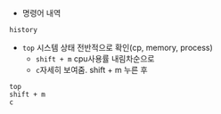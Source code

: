 - 명령어 내역
```
history
```

- `top` 시스템 상태 전반적으로 확인(cp, memory, process) 
    - `shift + m` cpu사용률 내림차순으로
    - `c`자세히 보여줌. shift + m 누른 후
```
top
shift + m
c
```

